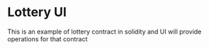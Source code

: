 # Lottery UI

This is an example of lottery contract in solidity and UI will provide operations for that contract